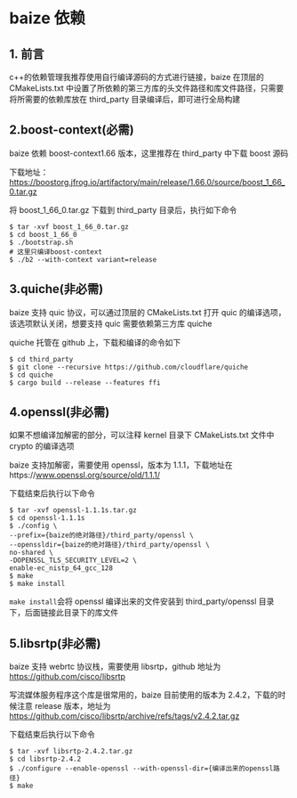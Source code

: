# baize 依赖

## 1. 前言

c++的依赖管理我推荐使用自行编译源码的方式进行链接，baize 在顶层的 CMakeLists.txt 中设置了所依赖的第三方库的头文件路径和库文件路径，只需要将所需要的依赖库放在 third_party 目录编译后，即可进行全局构建

## 2.boost-context(必需)

baize 依赖 boost-context1.66 版本，这里推荐在 third_party 中下载 boost 源码

下载地址：https://boostorg.jfrog.io/artifactory/main/release/1.66.0/source/boost_1_66_0.tar.gz

将 boost_1_66_0.tar.gz 下载到 third_party 目录后，执行如下命令

```shell
$ tar -xvf boost_1_66_0.tar.gz
$ cd boost_1_66_0
$ ./bootstrap.sh
# 这里只编译boost-context
$ ./b2 --with-context variant=release
```

## 3.quiche(非必需)

baize 支持 quic 协议，可以通过顶层的 CMakeLists.txt 打开 quic 的编译选项，该选项默认关闭，想要支持 quic 需要依赖第三方库 quiche

quiche 托管在 github 上，下载和编译的命令如下

```shell
$ cd third_party
$ git clone --recursive https://github.com/cloudflare/quiche
$ cd quiche
$ cargo build --release --features ffi
```

## 4.openssl(非必需)

如果不想编译加解密的部分，可以注释 kernel 目录下 CMakeLists.txt 文件中 crypto 的编译选项

baize 支持加解密，需要使用 openssl，版本为 1.1.1，下载地址在https://www.openssl.org/source/old/1.1.1/

下载结束后执行以下命令

```shell
$ tar -xvf openssl-1.1.1s.tar.gz
$ cd openssl-1.1.1s
$ ./config \
--prefix={baize的绝对路径}/third_party/openssl \
--openssldir={baize的绝对路径}/third_party/openssl \
no-shared \
-DOPENSSL_TLS_SECURITY_LEVEL=2 \
enable-ec_nistp_64_gcc_128
$ make
$ make install
```

`make install`会将 openssl 编译出来的文件安装到 third_party/openssl 目录下，后面链接此目录下的库文件

## 5.libsrtp(非必需)

baize 支持 webrtc 协议栈，需要使用 libsrtp，github 地址为 https://github.com/cisco/libsrtp

写流媒体服务程序这个库是很常用的，baize 目前使用的版本为 2.4.2，下载的时候注意 release 版本，地址为 https://github.com/cisco/libsrtp/archive/refs/tags/v2.4.2.tar.gz

下载结束后执行以下命令

```shell
$ tar -xvf libsrtp-2.4.2.tar.gz
$ cd libsrtp-2.4.2
$ ./configure --enable-openssl --with-openssl-dir={编译出来的openssl路径}
$ make
```
